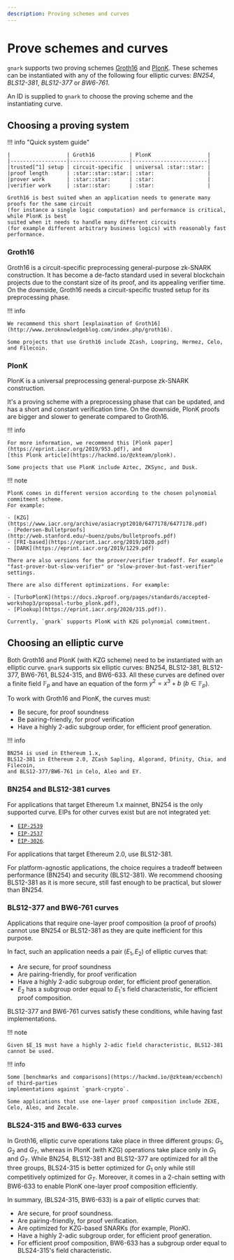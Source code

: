 ```yaml
---
description: Proving schemes and curves
---
```


# Prove schemes and curves

`gnark` supports two proving schemes [Groth16](https://eprint.iacr.org/2016/260.pdf) and
[PlonK](https://eprint.iacr.org/2019/953.pdf). These schemes can be instantiated with any of the
following four elliptic curves: *BN254*, *BLS12-381*, *BLS12-377* or *BW6-761*.

An ID is supplied to `gnark` to choose the proving scheme and the instantiating curve.

## Choosing a proving system

!!! info "Quick system guide"

    |                  | Groth16           | PlonK                  |
    |------------------|-------------------|------------------------|
    |trusted[^1] setup | circuit-specific  | universal :star::star: |
    |proof length      | :star::star::star:| :star:                 |
    |prover work       | :star::star:      | :star:                 |
    |verifier work     | :star::star:      | :star:                 |

    Groth16 is best suited when an application needs to generate many proofs for the same circuit
    (for instance a single logic computation) and performance is critical, while PlonK is best
    suited when it needs to handle many different circuits
    (for example different arbitrary business logics) with reasonably fast performance.

### Groth16

Groth16 is a circuit-specific preprocessing general-purpose zk-SNARK construction. It has become
a de-facto standard used in several blockchain projects due to the constant size of its proof, and
its appealing verifier time. On the downside, Groth16 needs a circuit-specific trusted setup for its
preprocessing phase.

!!! info

    We recommend this short [explaination of Groth16](http://www.zeroknowledgeblog.com/index.php/groth16).

    Some projects that use Groth16 include ZCash, Loopring, Hermez, Celo, and Filecoin.

### PlonK

PlonK is a universal preprocessing general-purpose zk-SNARK construction.

It's a proving scheme with a preprocessing phase that can be updated, and has a short and
constant verification time. On the downside, PlonK proofs are bigger and slower to generate compared
to Groth16.

!!! info

    For more information, we recommend this [Plonk paper](https://eprint.iacr.org/2019/953.pdf), and
    [this Plonk article](https://hackmd.io/@zkteam/plonk).

    Some projects that use PlonK include Aztec, ZKSync, and Dusk.

!!! note

    PlonK comes in different version according to the chosen polynomial commitment scheme.
    For example:

    - [KZG](https://www.iacr.org/archive/asiacrypt2010/6477178/6477178.pdf)
    - [Pedersen-Bulletproofs](http://web.stanford.edu/~buenz/pubs/bulletproofs.pdf)
    - [FRI-based](https://eprint.iacr.org/2019/1020.pdf)
    - [DARK](https://eprint.iacr.org/2019/1229.pdf)

    There are also versions for the prover/verifier tradeoff. For example
    "fast-prover-but-slow-verifier" or "slow-prover-but-fast-verifier" settings.

    There are also different optimizations. For example:

    - [TurboPlonK](https://docs.zkproof.org/pages/standards/accepted-workshop3/proposal-turbo_plonk.pdf),
    - [Plookup](https://eprint.iacr.org/2020/315.pdf)).

    Currently, `gnark` supports PlonK with KZG polynomial commitment.

## Choosing an elliptic curve

Both Groth16 and PlonK (with KZG scheme) need to be instantiated with an elliptic curve.
`gnark` supports six elliptic curves: BN254, BLS12-381, BLS12-377, BW6-761, BLS24-315, and BW6-633.
All these curves are defined over a finite field $\mathbb{F}_p$ and have an equation of the form
$y^2=x^3+b$ ($b\in \mathbb{F}_p$).

To work with Groth16 and PlonK, the curves must:

- Be secure, for proof soundness
- Be pairing-friendly, for proof verification
- Have a highly 2-adic subgroup order, for efficient proof generation.

!!! info

    BN254 is used in Ethereum 1.x,
    BLS12-381 in Ethereum 2.0, ZCash Sapling, Algorand, Dfinity, Chia, and Filecoin,
    and BLS12-377/BW6-761 in Celo, Aleo and EY.

### BN254 and BLS12-381 curves

For applications that target Ethereum 1.x mainnet, BN254 is the only supported curve. EIPs for other
curves exist but are not integrated yet:

- [`EIP-2539`](https://eips.ethereum.org/EIPS/eip-2539)
- [`EIP-2537`](https://eips.ethereum.org/EIPS/eip-2537)
- [`EIP-3026`](https://eips.ethereum.org/EIPS/eip-3026).

For applications that target Ethereum 2.0, use BLS12-381.

For platform-agnostic applications, the choice requires a tradeoff between performance
(BN254) and security (BLS12-381). We recommend choosing BLS12-381 as it is more secure, still fast
enough to be practical, but slower than BN254.

### BLS12-377 and BW6-761 curves

Applications that require one-layer proof composition (a proof of proofs) cannot use BN254 or
BLS12-381 as they are quite inefficient for this purpose.

In fact, such an application needs a pair ($E_1, E_2$) of elliptic curves that:

- Are secure, for proof soundness
- Are pairing-friendly, for proof verification
- Have a highly 2-adic subgroup order, for efficient proof generation.
- $E_2$ has a subgroup order equal to $E_1$'s field characteristic, for efficient proof composition.

BLS12-377 and BW6-761 curves satisfy these conditions, while having fast implementations.

!!! note

    Given $E_1$ must have a highly 2-adic field characteristic, BLS12-381 cannot be used.

!!! info

    Some [benchmarks and comparisons](https://hackmd.io/@zkteam/eccbench) of third-parties
    implementations against `gnark-crypto`.

    Some applications that use one-layer proof composition include ZEXE, Celo, Aleo, and Zecale.

### BLS24-315 and BW6-633 curves

In Groth16, elliptic curve operations take place in three different groups: $G_1$, $G_2$ and $G_T$, whereas in
PlonK (with KZG) operations take place only in $G_1$ and $G_T$. While BN254, BLS12-381 and BLS12-377 are optimized
for all the three groups, BLS24-315 is better optimized for $G_1$ only while still competitively optimized for $G_T$.
Moreover, it comes in a 2-chain setting with BW6-633 to enable PlonK one-layer proof composition efficiently.

In summary, (BLS24-315, BW6-633) is a pair of elliptic curves that:

- Are secure, for proof soundness.
- Are pairing-friendly, for proof verification.
- Are optimized for KZG-based SNARKs (for example, PlonK).
- Have a highly 2-adic subgroup order, for efficient proof generation.
- For efficient proof composition, BW6-633 has a subgroup order equal to BLS24-315's field characteristic.
